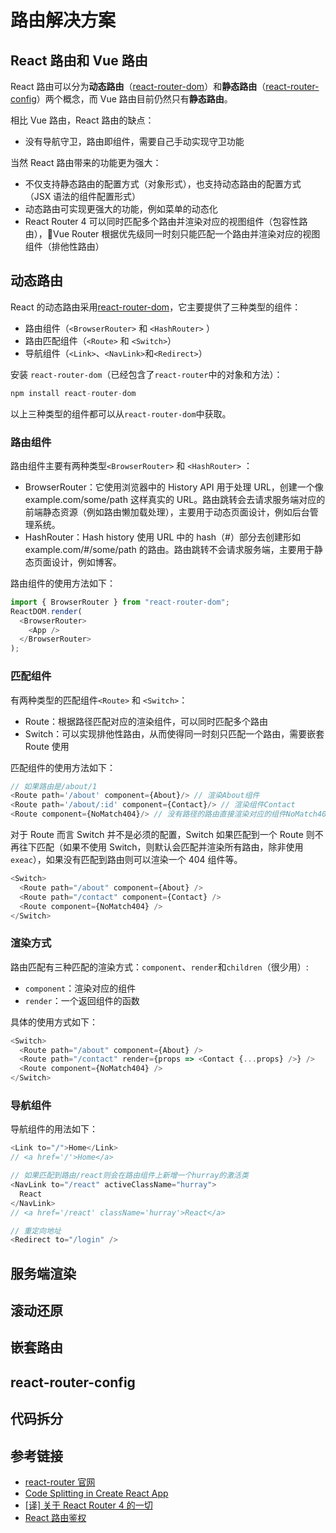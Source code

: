 # 路由解决方案

## React 路由和 Vue 路由

React 路由可以分为**动态路由**（[react-router-dom](https://github.com/ReactTraining/react-router/tree/master/packages/react-router-dom)）和**静态路由**（[react-router-config](https://github.com/ReactTraining/react-router/tree/master/packages/react-router-config)）两个概念，而 Vue 路由目前仍然只有**静态路由**。

相比 Vue 路由，React 路由的缺点：

- 没有导航守卫，路由即组件，需要自己手动实现守卫功能

当然 React 路由带来的功能更为强大：

- 不仅支持静态路由的配置方式（对象形式），也支持动态路由的配置方式（JSX 语法的组件配置形式）
- 动态路由可实现更强大的功能，例如菜单的动态化
- React Router 4 可以同时匹配多个路由并渲染对应的视图组件（包容性路由），Vue Router 根据优先级同一时刻只能匹配一个路由并渲染对应的视图组件（排他性路由）

## 动态路由

React 的动态路由采用[react-router-dom](https://github.com/ReactTraining/react-router/tree/master/packages/react-router-dom)，它主要提供了三种类型的组件：

- 路由组件（`<BrowserRouter>` 和 `<HashRouter>` ）
- 路由匹配组件（`<Route>` 和 `<Switch>`）
- 导航组件（`<Link>`、`<NavLink>`和`<Redirect>`）

安装 `react-router-dom`（已经包含了`react-router`中的对象和方法）：

```javascript
npm install react-router-dom
```

以上三种类型的组件都可以从`react-router-dom`中获取。

### 路由组件

路由组件主要有两种类型`<BrowserRouter>` 和 `<HashRouter>` ：

- BrowserRouter：它使用浏览器中的 History API 用于处理 URL，创建一个像 example.com/some/path 这样真实的 URL。路由跳转会去请求服务端对应的前端静态资源（例如路由懒加载处理），主要用于动态页面设计，例如后台管理系统。
- HashRouter：Hash history 使用 URL 中的 hash（#）部分去创建形如 example.com/#/some/path 的路由。路由跳转不会请求服务端，主要用于静态页面设计，例如博客。

路由组件的使用方法如下：

```javascript
import { BrowserRouter } from "react-router-dom";
ReactDOM.render(
  <BrowserRouter>
    <App />
  </BrowserRouter>
);
```

### 匹配组件

有两种类型的匹配组件`<Route>` 和 `<Switch>`：

- Route：根据路径匹配对应的渲染组件，可以同时匹配多个路由
- Switch：可以实现排他性路由，从而使得同一时刻只匹配一个路由，需要嵌套 Route 使用

匹配组件的使用方法如下：

```javascript
// 如果路由是/about/1
<Route path='/about' component={About}/> // 渲染About组件
<Route path='/about/:id' component={Contact}/> // 渲染组件Contact
<Route component={NoMatch404}/> // 没有路径的路由直接渲染对应的组件NoMatch404
```

对于 Route 而言 Switch 并不是必须的配置，Switch 如果匹配到一个 Route 则不再往下匹配（如果不使用 Switch，则默认会匹配并渲染所有路由，除非使用`exeac`），如果没有匹配到路由则可以渲染一个 404 组件等。

```javascript
<Switch>
  <Route path="/about" component={About} />
  <Route path="/contact" component={Contact} />
  <Route component={NoMatch404} />
</Switch>
```

### 渲染方式

路由匹配有三种匹配的渲染方式：`component`、`render`和`children`（很少用）:

- `component`：渲染对应的组件
- `render`：一个返回组件的函数

具体的使用方式如下：

```javascript
<Switch>
  <Route path="/about" component={About} />
  <Route path="/contact" render={props => <Contact {...props} />} />
  <Route component={NoMatch404} />
</Switch>
```

### 导航组件

导航组件的用法如下：

```javascript
<Link to="/">Home</Link>
// <a href='/'>Home</a>

// 如果匹配到路由/react则会在路由组件上新增一个hurray的激活类
<NavLink to="/react" activeClassName="hurray">
  React
</NavLink>
// <a href='/react' className='hurray'>React</a>

// 重定向地址
<Redirect to="/login" />
```

## 服务端渲染

## 滚动还原

## 嵌套路由

## react-router-config

## 代码拆分

## 参考链接

- [react-router 官网](https://reacttraining.com/react-router/web/guides/quick-start)
- [Code Splitting in Create React App](https://serverless-stack.com/chapters/code-splitting-in-create-react-app.html)
- [[译] 关于 React Router 4 的一切](https://juejin.im/post/5995a2506fb9a0249975a1a4)
- [React 路由鉴权](https://juejin.im/post/5d6352116fb9a06ae8361932)
